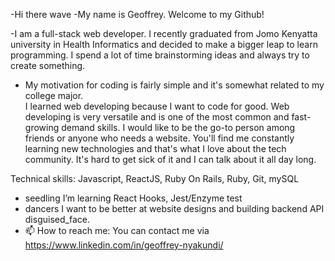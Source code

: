 -Hi there wave
-My name is Geoffrey. Welcome to my Github!

-I am a full-stack web developer. I recently graduated from Jomo Kenyatta university in Health Informatics and decided to make a bigger leap to learn programming.
 I spend a lot of time brainstorming ideas and always try to create something.

- My motivation for coding is fairly simple and it's somewhat related to my college major.  
 I learned web developing because I want to code for good. 
 Web developing is very versatile and is one of the most common and fast-growing demand skills. 
 I would like to be the go-to person among friends or anyone who needs a website. 
 You'll find me constantly learning new technologies and that's what I love about the tech community. 
 It's hard to get sick of it and I can talk about it all day long.
 
 Technical skills: Javascript, ReactJS, Ruby On Rails, Ruby, Git, mySQL
 
- seedling I’m learning React Hooks, Jest/Enzyme test
- dancers I want to be better at website designs and building backend API disguised_face.
- 📫 How to reach me: You can contact me via https://www.linkedin.com/in/geoffrey-nyakundi/


